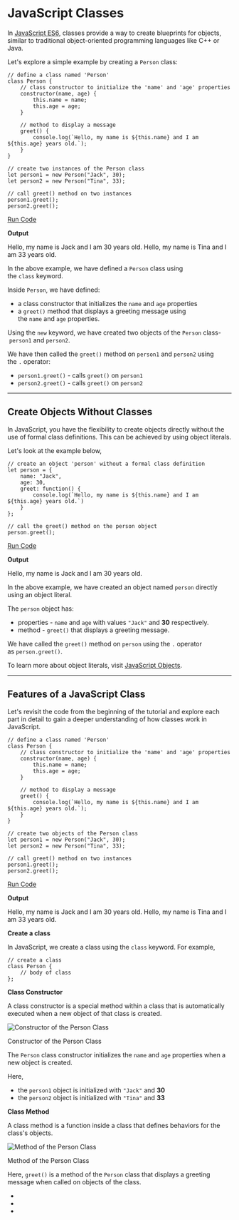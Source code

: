 # JavaScript Classes

In [JavaScript ES6](https://www.programiz.com/javascript/ES6), classes provide a way to create blueprints for objects, similar to traditional object-oriented programming languages like C++ or Java.

Let's explore a simple example by creating a `Person` class:

```
// define a class named 'Person'
class Person {
    // class constructor to initialize the 'name' and 'age' properties
    constructor(name, age) {
        this.name = name;
        this.age = age;
    }
    
    // method to display a message
    greet() {
        console.log(`Hello, my name is ${this.name} and I am ${this.age} years old.`);
    }
}

// create two instances of the Person class
let person1 = new Person("Jack", 30);
let person2 = new Person("Tina", 33);

// call greet() method on two instances 
person1.greet();
person2.greet();
```

[Run Code](https://www.programiz.com/javascript/online-compiler)

**Output**

Hello, my name is Jack and I am 30 years old.
Hello, my name is Tina and I am 33 years old.

In the above example, we have defined a `Person` class using the `class` keyword.

Inside `Person`, we have defined:

- a class constructor that initializes the `name` and `age` properties
- a `greet()` method that displays a greeting message using the `name` and `age` properties.

Using the `new` keyword, we have created two objects of the `Person` class- `person1` and `person2`.

We have then called the `greet()` method on `person1` and `person2` using the `.` operator:

- `person1.greet()` - calls `greet()` on `person1`
- `person2.greet()` - calls `greet()` on `person2`

---

## Create Objects Without Classes

In JavaScript, you have the flexibility to create objects directly without the use of formal class definitions. This can be achieved by using object literals.

Let's look at the example below,

```
// create an object 'person' without a formal class definition
let person = {
    name: "Jack",
    age: 30,
    greet: function() {
        console.log(`Hello, my name is ${this.name} and I am ${this.age} years old.`)
    }
};

// call the greet() method on the person object
person.greet(); 
```

[Run Code](https://www.programiz.com/javascript/online-compiler)

**Output**

Hello, my name is Jack and I am 30 years old.

In the above example, we have created an object named `person` directly using an object literal.

The `person` object has:

- properties - `name` and `age` with values `"Jack"` and **30** respectively.
- method - `greet()` that displays a greeting message.

We have called the `greet()` method on `person` using the `.` operator as `person.greet()`.

To learn more about object literals, visit [JavaScript Objects](https://www.programiz.com/javascript/object).

---

## Features of a JavaScript Class

Let's revisit the code from the beginning of the tutorial and explore each part in detail to gain a deeper understanding of how classes work in JavaScript.

```
// define a class named 'Person'
class Person {
    // class constructor to initialize the 'name' and 'age' properties
    constructor(name, age) {
        this.name = name;
        this.age = age;
    }
    
    // method to display a message
    greet() {
        console.log(`Hello, my name is ${this.name} and I am ${this.age} years old.`);
    }
}

// create two objects of the Person class
let person1 = new Person("Jack", 30);
let person2 = new Person("Tina", 33);

// call greet() method on two instances 
person1.greet();
person2.greet();
```

[Run Code](https://www.programiz.com/javascript/online-compiler)

**Output**

Hello, my name is Jack and I am 30 years old.
Hello, my name is Tina and I am 33 years old.

**Create a class**

In JavaScript, we create a class using the `class` keyword. For example,

```
// create a class
class Person {
    // body of class
};
```

**Class Constructor**

A class constructor is a special method within a class that is automatically executed when a new object of that class is created.

![Constructor of the Person Class](https://www.programiz.com/sites/tutorial2program/files/class-constructor.png "Constructor of the Person Class")

Constructor of the Person Class

The `Person` class constructor initializes the `name` and `age` properties when a new object is created.

Here,

- the `person1` object is initialized with `"Jack"` and **30**
- the `person2` object is initialized with `"Tina"` and **33**

**Class Method**

A class method is a function inside a class that defines behaviors for the class's objects.

![Method of the Person Class](https://www.programiz.com/sites/tutorial2program/files/class-method.png "Method of the Person Class")

Method of the Person Class

Here, `greet()` is a method of the `Person` class that displays a greeting message when called on objects of the class.

- [](https://www.programiz.com/javascript/classes#introduction)
- [](https://www.programiz.com/javascript/classes#create-objects)
- [](https://www.programiz.com/javascript/classes#features)